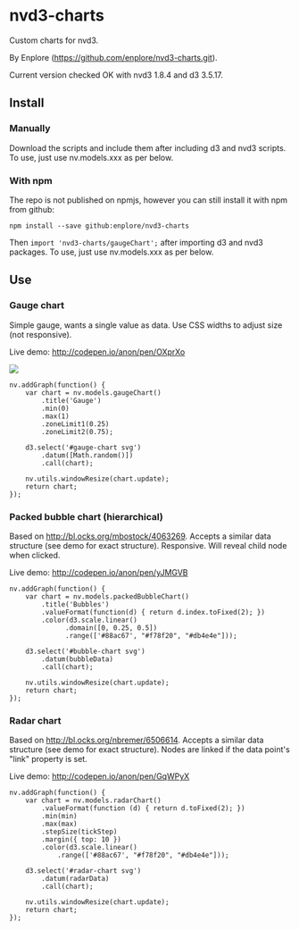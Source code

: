 # nvd3-charts
Custom charts for nvd3.

By Enplore (https://github.com/enplore/nvd3-charts.git).

Current version checked OK with nvd3 1.8.4 and d3 3.5.17.

## Install
### Manually
Download the scripts and include them after including d3 and nvd3 scripts. To use, just use nv.models.xxx as per below.

### With npm
The repo is not published on npmjs, however you can still install it with npm from github:

`npm install --save github:enplore/nvd3-charts`

Then `import 'nvd3-charts/gaugeChart';` after importing d3 and nvd3 packages. To use, just use nv.models.xxx as per below.

## Use
### Gauge chart
Simple gauge, wants a single value as data. Use CSS widths to adjust size (not responsive).

Live demo: http://codepen.io/anon/pen/OXprXo

![](https://raw.githubusercontent.com/enplore/nvd3-charts/master/gauge.png)

```
nv.addGraph(function() {
    var chart = nv.models.gaugeChart()
        .title('Gauge')
        .min(0)
        .max(1)
        .zoneLimit1(0.25)
        .zoneLimit2(0.75);

    d3.select('#gauge-chart svg')
        .datum([Math.random()])
        .call(chart);

    nv.utils.windowResize(chart.update);
    return chart;
});
```

### Packed bubble chart (hierarchical)
Based on http://bl.ocks.org/mbostock/4063269. Accepts a similar data structure (see demo for exact structure). Responsive. Will reveal child node when clicked.

Live demo: http://codepen.io/anon/pen/yJMGVB

```
nv.addGraph(function() {
    var chart = nv.models.packedBubbleChart()
        .title('Bubbles')
        .valueFormat(function(d) { return d.index.toFixed(2); })
        .color(d3.scale.linear()
              .domain([0, 0.25, 0.5])
              .range(['#88ac67', "#f78f20", "#db4e4e"]));

    d3.select('#bubble-chart svg')
        .datum(bubbleData)
        .call(chart);

    nv.utils.windowResize(chart.update);
    return chart;
});
```

### Radar chart
Based on http://bl.ocks.org/nbremer/6506614. Accepts a similar data structure (see demo for exact structure). Nodes are linked if the data point's "link" property is set.

Live demo: http://codepen.io/anon/pen/GqWPyX

```
nv.addGraph(function() {
    var chart = nv.models.radarChart()
        .valueFormat(function (d) { return d.toFixed(2); })
        .min(min)
        .max(max)
        .stepSize(tickStep)
        .margin({ top: 10 })
        .color(d3.scale.linear()
            .range(['#88ac67', "#f78f20", "#db4e4e"]));

    d3.select('#radar-chart svg')
        .datum(radarData)
        .call(chart);

    nv.utils.windowResize(chart.update);
    return chart;
});
```
